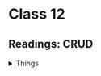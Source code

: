# Class 12

## Readings: CRUD

<details markdown="block"><summary>Things</summary>

### 1. In your own words, describe what each group of status code represents: 100’s = 200’s = 300’s = 400’s = 500’s =

Answer

### 2. What is a status code 202?

Answer

### 3. What is a status code 308?

Answer

### 4. What code would you use if an update didn’t return data to a client?

Answer

### 5. What code would you use if a resource used to exist but no longer does?

Answer

### 6. What is the ‘Forbidden’ status code?

Answer

### 7. Videos

Answer

### 8. Build A REST API With Node.js, Express, & MongoDB - Quick - First 20 minutes

Answer

### 9. Why do we need to pull our MongoDB database string out of our server and put it into our .env?

Answer

### 10. What is middleware?

Answer

### 11. What does app.use(express.json()) do?

Answer

### 12. What does the /:id mean in a route?

Answer

### 13. What is the difference between PUT and PATCH?

Answer

### 14. How do you make a default value in a schema?

Answer

### 15. What does a 500 error status code mean?

Answer

### 16. What is the difference between a status 200 and a status 201?

Answer

</details>